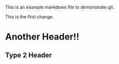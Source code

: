 This is an example markdown file to demonstrate git.

This is the first change.

# Another Header!!

## Type 2 Header
